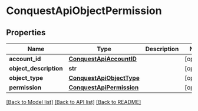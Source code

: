 # ConquestApiObjectPermission

## Properties
Name | Type | Description | Notes
------------ | ------------- | ------------- | -------------
**account_id** | [**ConquestApiAccountID**](ConquestApiAccountID.md) |  | [optional] 
**object_description** | **str** |  | [optional] 
**object_type** | [**ConquestApiObjectType**](ConquestApiObjectType.md) |  | [optional] 
**permission** | [**ConquestApiPermission**](ConquestApiPermission.md) |  | [optional] 

[[Back to Model list]](../README.md#documentation-for-models) [[Back to API list]](../README.md#documentation-for-api-endpoints) [[Back to README]](../README.md)


